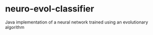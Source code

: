 # neuro-evol-classifier
Java implementation of a neural network trained using an evolutionary algorithm
